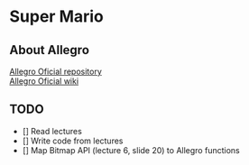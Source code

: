 # Super Mario

## About Allegro

[Allegro Oficial repository](https://github.com/liballeg/allegro5)  
[Allegro Oficial wiki](https://github.com/liballeg/allegro_wiki/wiki)

## TODO

- [] Read lectures
- [] Write code from lectures
- [] Map Bitmap API (lecture 6, slide 20) to Allegro functions